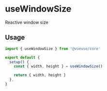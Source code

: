 # useWindowSize

Reactive window size

## Usage

```jsx
import { useWindowSize } from '@vueuse/core'

export default {
  setup() {
    const { width, height } = useWindowSize()

    return { width, height }
  },
}
```
